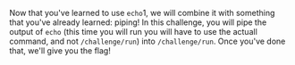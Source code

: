 Now that you've learned to use `echo`1, we will combine it with something that you've already learned: piping! In this challenge, you will pipe the output of `echo` (this time you will run you will have to use the actuall command, and not `/challenge/run`) into `/challenge/run`. Once you've done that, we'll give you the flag!